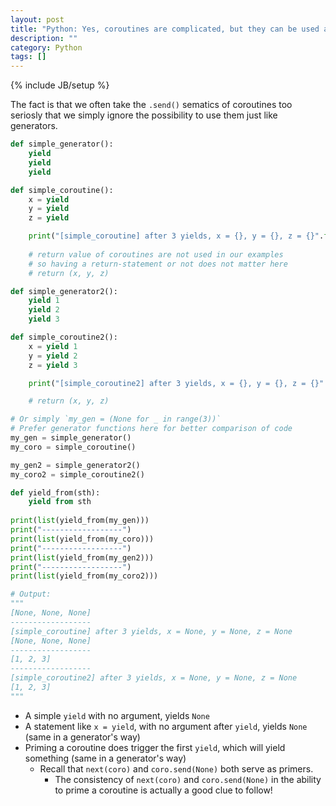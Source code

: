 ```yaml
---
layout: post
title: "Python: Yes, coroutines are complicated, but they can be used as simply as generators"
description: ""
category: Python
tags: []
---
```

{% include JB/setup %}

The fact is that we often take the `.send()` sematics of coroutines too seriosly that we simply ignore the possibility to use them just like generators.

```python
def simple_generator():
    yield
    yield
    yield

def simple_coroutine():
    x = yield 
    y = yield
    z = yield

    print("[simple_coroutine] after 3 yields, x = {}, y = {}, z = {}".format(x, y, z))
    
    # return value of coroutines are not used in our examples
    # so having a return-statement or not does not matter here
    # return (x, y, z)  

def simple_generator2():
    yield 1
    yield 2
    yield 3

def simple_coroutine2():
    x = yield 1
    y = yield 2
    z = yield 3

    print("[simple_coroutine2] after 3 yields, x = {}, y = {}, z = {}".format(x, y, z))

    # return (x, y, z)  

# Or simply `my_gen = (None for _ in range(3))`
# Prefer generator functions here for better comparison of code
my_gen = simple_generator()
my_coro = simple_coroutine()

my_gen2 = simple_generator2()
my_coro2 = simple_coroutine2()

def yield_from(sth):
    yield from sth
    
print(list(yield_from(my_gen)))
print("------------------")
print(list(yield_from(my_coro)))
print("------------------")
print(list(yield_from(my_gen2)))
print("------------------")
print(list(yield_from(my_coro2)))

# Output:
"""
[None, None, None]
------------------
[simple_coroutine] after 3 yields, x = None, y = None, z = None
[None, None, None]
------------------
[1, 2, 3]
------------------
[simple_coroutine2] after 3 yields, x = None, y = None, z = None
[1, 2, 3]
"""
```

- A simple `yield` with no argument, yields `None`
- A statement like `x = yield`, with no argument after `yield`, yields `None` (same in a generator's way)
- Priming a coroutine does trigger the first `yield`, which will yield something (same in a generator's way)
    - Recall that `next(coro)` and `coro.send(None)` both serve as primers.
        - The consistency of `next(coro)` and `coro.send(None)` in the ability to prime a coroutine is actually a good clue to follow!